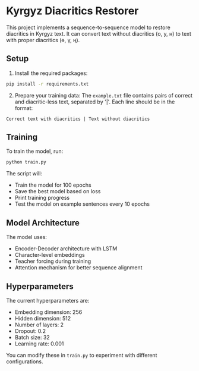 # Kyrgyz Diacritics Restorer

This project implements a sequence-to-sequence model to restore diacritics in Kyrgyz text. It can convert text without diacritics (о, у, н) to text with proper diacritics (ө, ү, ң).

## Setup

1. Install the required packages:
```bash
pip install -r requirements.txt
```

2. Prepare your training data:
The `example.txt` file contains pairs of correct and diacritic-less text, separated by '|'. Each line should be in the format:
```
Correct text with diacritics | Text without diacritics
```

## Training

To train the model, run:
```bash
python train.py
```

The script will:
- Train the model for 100 epochs
- Save the best model based on loss
- Print training progress
- Test the model on example sentences every 10 epochs

## Model Architecture

The model uses:
- Encoder-Decoder architecture with LSTM
- Character-level embeddings
- Teacher forcing during training
- Attention mechanism for better sequence alignment

## Hyperparameters

The current hyperparameters are:
- Embedding dimension: 256
- Hidden dimension: 512
- Number of layers: 2
- Dropout: 0.2
- Batch size: 32
- Learning rate: 0.001

You can modify these in `train.py` to experiment with different configurations.
